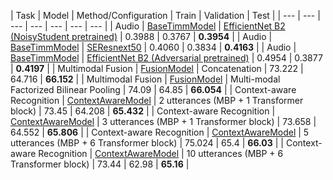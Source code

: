 | Task | Model | Method/Configuration | Train | Validation | Test |
| --- | --- | --- | --- | --- | --- | --- |
| Audio | [BaseTimmModel](libs/models/baseline.py) | [EfficientNet B2 (NoisyStudent pretrained)](https://pastebin.com/TQGUPUdi) | 0.3988 | 0.3767 | **0.3954** |
| Audio | [BaseTimmModel](libs/models/baseline.py) | [SEResnext50](https://pastebin.com/DmFbzYXm) | 0.4060 | 0.3834 | **0.4163** |
| Audio | [BaseTimmModel](libs/models/baseline.py) | [EfficientNet B2 (Adversarial pretrained)](https://pastebin.com/w18ZFitq) | 0.4954 | 0.3877 | **0.4197** |
| Multimodal Fusion | [FusionModel](libs/models/fusion/multimodal_fusion.py) | Concatenation | 73.222 | 64.716 | **66.152** |
| Multimodal Fusion | [FusionModel](libs/models/fusion/multimodal_fusion.py) | Multi-modal Factorized Bilinear Pooling | 74.09 | 64.85 | **66.054** |
| Context-aware Recognition | [ContextAwareModel](libs/models/context_aware.py) | 2 utterances (MBP + 1 Transformer block) | 73.45 | 64.208 | **65.432** |
| Context-aware Recognition | [ContextAwareModel](libs/models/context_aware.py) | 3 utterances (MBP + 1 Transformer block) | 73.658 | 64.552 | **65.806** |
| Context-aware Recognition | [ContextAwareModel](libs/models/context_aware.py) | 5 utterances (MBP + 6 Transformer block) | 75.024 | 65.4 | **66.03** |
| Context-aware Recognition | [ContextAwareModel](libs/models/context_aware.py) | 10 utterances (MBP + 6 Transformer block) | 73.44 | 62.98 | **65.16** |